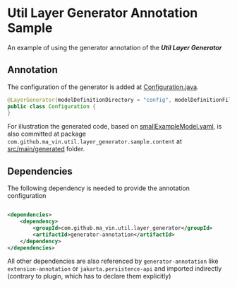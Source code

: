 # Util Layer Generator Annotation Sample

An example of using the generator annotation of the ***Util Layer Generator***

## Annotation

The configuration of the generator is added
at [Configuration.java](./src/main/java/com/github/ma_vin/util/layer_generator/sample/Configuration.java).
````java
@LayerGenerator(modelDefinitionDirectory = "config", modelDefinitionFilename = "smallExampleModel.yaml", logLevel = Diagnostic.Kind.OTHER)
public class Configuration {
}
````

For illustration the generated code, based
on [smallExampleModel.yaml](./src/main/resources/config/smallExampleModel.yaml), is also committed at package
`com.github.ma_vin.util.layer_generator.sample.content`
at [src/main/generated](./src/main/generated) folder.

## Dependencies

The following dependency is needed to provide the annotation configuration

````xml

<dependencies>
    <dependency>
        <groupId>com.github.ma_vin.util.layer_generator</groupId>
        <artifactId>generator-annotation</artifactId>
    </dependency>
</dependencies>
````

All other dependencies are also referenced by `generator-annotation` like `extension-annotation`
or `jakarta.persistence-api` and imported indirectly (contrary to plugin, which has to declare them explicitly)
